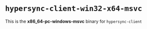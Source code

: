 # `hypersync-client-win32-x64-msvc`

This is the **x86_64-pc-windows-msvc** binary for `hypersync-client`
